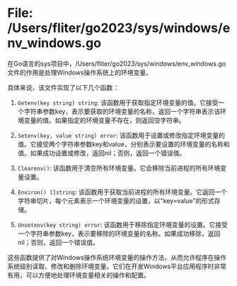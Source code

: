 # File: /Users/fliter/go2023/sys/windows/env_windows.go

在Go语言的sys项目中，/Users/fliter/go2023/sys/windows/env_windows.go文件的作用是处理Windows操作系统上的环境变量。

具体来说，该文件实现了以下几个函数：

1. `Getenv(key string) string`: 该函数用于获取指定环境变量的值。它接受一个字符串参数key，表示要获取的环境变量的名称，返回一个字符串表示该环境变量的值。如果指定的环境变量不存在，则返回空字符串。

2. `Setenv(key, value string) error`: 该函数用于设置或修改指定环境变量的值。它接受两个字符串参数key和value，分别表示要设置的环境变量的名称和值。如果成功设置或修改，返回nil；否则，返回一个错误值。

3. `Clearenv()`: 该函数用于清空所有环境变量。它会移除当前进程的所有环境变量设置。

4. `Environ() []string`: 该函数用于获取当前进程的所有环境变量。它返回一个字符串切片，每个元素表示一个环境变量的设置，以"key=value"的形式存储。

5. `Unsetenv(key string) error`: 该函数用于移除指定环境变量的设置。它接受一个字符串参数key，表示要移除的环境变量的名称。如果成功移除，返回nil；否则，返回一个错误值。

这些函数提供了对Windows操作系统环境变量的操作方法，从而允许程序在操作系统级别读取、修改和删除环境变量。它们在开发Windows平台应用程序时非常有用，可以方便地处理环境变量相关的操作和配置。

